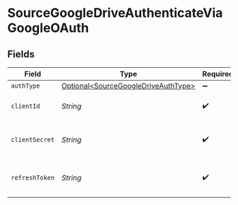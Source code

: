 # SourceGoogleDriveAuthenticateViaGoogleOAuth


## Fields

| Field                                                                                    | Type                                                                                     | Required                                                                                 | Description                                                                              |
| ---------------------------------------------------------------------------------------- | ---------------------------------------------------------------------------------------- | ---------------------------------------------------------------------------------------- | ---------------------------------------------------------------------------------------- |
| `authType`                                                                               | [Optional\<SourceGoogleDriveAuthType>](../../models/shared/SourceGoogleDriveAuthType.md) | :heavy_minus_sign:                                                                       | N/A                                                                                      |
| `clientId`                                                                               | *String*                                                                                 | :heavy_check_mark:                                                                       | Client ID for the Google Drive API                                                       |
| `clientSecret`                                                                           | *String*                                                                                 | :heavy_check_mark:                                                                       | Client Secret for the Google Drive API                                                   |
| `refreshToken`                                                                           | *String*                                                                                 | :heavy_check_mark:                                                                       | Refresh Token for the Google Drive API                                                   |